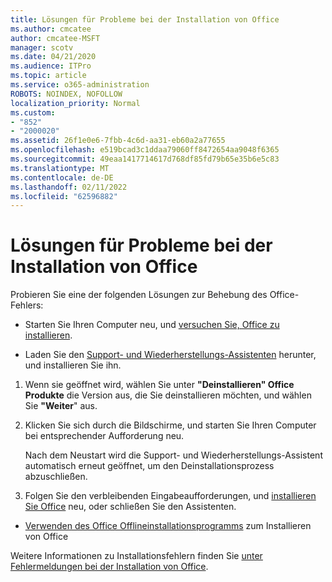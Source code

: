 ```yaml
---
title: Lösungen für Probleme bei der Installation von Office
ms.author: cmcatee
author: cmcatee-MSFT
manager: scotv
ms.date: 04/21/2020
ms.audience: ITPro
ms.topic: article
ms.service: o365-administration
ROBOTS: NOINDEX, NOFOLLOW
localization_priority: Normal
ms.custom:
- "852"
- "2000020"
ms.assetid: 26f1e0e6-7fbb-4c6d-aa31-eb60a2a77655
ms.openlocfilehash: e519bcad3c1ddaa79060ff8472654aa9048f6365
ms.sourcegitcommit: 49eaa1417714617d768df85fd79b65e35b6e5c83
ms.translationtype: MT
ms.contentlocale: de-DE
ms.lasthandoff: 02/11/2022
ms.locfileid: "62596882"
---
```

# <a name="solutions-for-issues-while-installing-office"></a>Lösungen für Probleme bei der Installation von Office

Probieren Sie eine der folgenden Lösungen zur Behebung des Office-Fehlers:
  
- Starten Sie Ihren Computer neu, und [versuchen Sie, Office zu installieren](https://portal.office.com/OLS/MySoftware.aspx).

- Laden Sie den [Support- und Wiederherstellungs-Assistenten](https://aka.ms/SARA-OfficeUninstall-Alchemy) herunter, und installieren Sie ihn.

1. Wenn sie geöffnet wird, wählen Sie unter **"Deinstallieren" Office Produkte** die Version aus, die Sie deinstallieren möchten, und wählen Sie **"Weiter**" aus.

2. Klicken Sie sich durch die Bildschirme, und starten Sie Ihren Computer bei entsprechender Aufforderung neu.

    Nach dem Neustart wird die Support- und Wiederherstellungs-Assistent automatisch erneut geöffnet, um den Deinstallationsprozess abzuschließen.

3. Folgen Sie den verbleibenden Eingabeaufforderungen, und [installieren Sie Office](https://portal.office.com/OLS/MySoftware.aspx) neu, oder schließen Sie den Assistenten.

- [Verwenden des Office Offlineinstallationsprogramms](https://support.office.com/article/f0a85fe7-118f-41cb-a791-d59cef96ad1c?wt.mc_id=Alchemy_ClientDIA) zum Installieren von Office

Weitere Informationen zu Installationsfehlern finden Sie [unter Fehlermeldungen bei der Installation von Office](https://support.office.com/article/35ff2def-e0b2-4dac-9784-4cf212c1f6c2#BKMK_ErrorMessages).
  